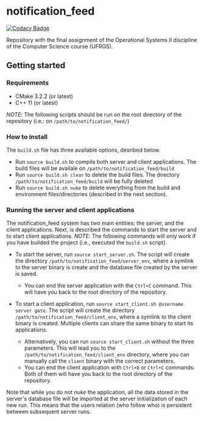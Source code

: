 # notification_feed

[![Codacy Badge](https://api.codacy.com/project/badge/Grade/180bacb0bd03452d9c89a705eebbd8f5)](https://app.codacy.com/gh/eder-matheus/notification_feed?utm_source=github.com&utm_medium=referral&utm_content=eder-matheus/notification_feed&utm_campaign=Badge_Grade_Settings)

Repository with the final assignment of the Operational Systems II discipline of the Computer Science course (UFRGS).

## Getting started
### Requirements
*   CMake 3.2.2 (or latest)
*   C++ 11 (or latest)

*NOTE*: The following scripts should be run on the root directory of the repository (i.e.: on `/path/to/notification_feed/`)
### How to install
The `build.sh` file has three available options, desribed below.
*   Run `source build.sh` to compile both server and client applications. The build files will be availale on `/path/to/notification_feed/build`
*   Run `source build.sh clear` to delete the build files. The directory `/path/to/notification_feed/build` will be fully deleted
*   Run `source build.sh nuke` to delete everything from the build and environment files/directories (described in the next section).

### Running the server and client applications
The notification_feed system has two main entities: the server, and the client applications. Next, is  described the commands to start the server and to start client applications.
*NOTE*: The following commands will only work if you have builded the project (i.e., executed the `build.sh` script).
*   To start the server, run `source start_server.sh`. The script will create the directory `/path/to/notification_feed/server_env`, where a symlink to the server binary is create and the database file created by the server is saved.
    *   You can end the server application with the `Ctrl+C` command. This will have you back to the root directory of the repository.

*   To start a client application, run `source start_client.sh @username server gate`. The script will create the directory `/path/to/notification_feed/client_env`, where a symlink to the client binary is created. Multiple clients can share the same binary to start its applications.
    *   Alternatively, you can run `source start_client.sh` without the three parameters. This will lead you to the `/path/to/notification_feed/client_env` directory, where you can manually call the `client` binary with the correct parameters.
    *   You can end the client application with `Ctrl+D` or `Ctrl+C` commands. Both of them will have you back to the root directory of the repository.

Note that while you do not *nuke* the application, all the data stored in the server's database file will be imported at the server initialization of each new run. This means that the users relation (who follow who) is persistent between subsequent server runs.